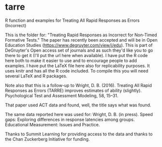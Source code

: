 # tarre
R function and examples for Treating All Rapid Responses as Errors (Incorrect)

This is the folder for:
"Treating Rapid Responses as Incorrect for Non-Timed Formative Tests." 
The paper has recently been accepted and will be in Open Education Studies 
(https://www.degruyter.com/view/j/edu).
This is part of DeGruyter's Open access set of journals and as such they'd
like you to go there to get it (I'll put the url here when available). I 
have put the R code here both to make it easier to use and to encourage 
people to add examples. I have put the LaTeX file here also for replicability 
purposes. It uses knitr and has all the R code included. To compile this you
will need several LaTeX and R packages.

Note also that this is a follow-up to Wright, D. B. (2016). Treating All 
Rapid Responses as Errors (TARRE) improves estimates of ability (slightly). 
Psychological Test and Assessment Modeling, 58, 15–31.

That paper used ACT data and found, well, the title says what was found.

The same data reported here was used for: Wright, D. B. (in press). Speed gaps: 
Exploring differences in response latencies among groups. Educational 
Measurement: Issues and Practice.

Thanks to Summit Learning for providing access to the data and thanks to the 
Chan Zuckerberg Initiative for funding.
